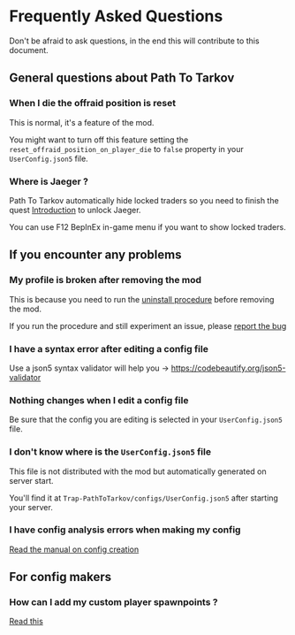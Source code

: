 # Frequently Asked Questions

Don't be afraid to ask questions, in the end this will contribute to this document.

## General questions about Path To Tarkov

### When I die the offraid position is reset
This is normal, it's a feature of the mod.

You might want to turn off this feature setting the `reset_offraid_position_on_player_die` to `false` property in your `UserConfig.json5` file.

### Where is Jaeger ?
Path To Tarkov automatically hide locked traders so you need to finish the quest [Introduction](https://escapefromtarkov.fandom.com/wiki/Introduction) to unlock Jaeger.

You can use F12 BepInEx in-game menu if you want to show locked traders.


## If you encounter any problems

### My profile is broken after removing the mod
This is because you need to run the [uninstall procedure](./HOW_TO_UNINSTALL.md) before removing the mod.

If you run the procedure and still experiment an issue, please [report the bug](./HOW_TO_REPORT_A_BUG.md)

### I have a syntax error after editing a config file
Use a json5 syntax validator will help you -> https://codebeautify.org/json5-validator

### Nothing changes when I edit a config file
Be sure that the config you are editing is selected in your `UserConfig.json5` file.

### I don't know where is the `UserConfig.json5` file
This file is not distributed with the mod but automatically generated on server start.

You'll find it at `Trap-PathToTarkov/configs/UserConfig.json5` after starting your server.

### I have config analysis errors when making my config
[Read the manual on config creation](./HOW_TO_CREATE_CONFIG.md)

## For config makers
### How can I add my custom player spawnpoints ?
[Read this](./HOW_TO_ADD_PLAYER_SPAWNPOINTS.md)
